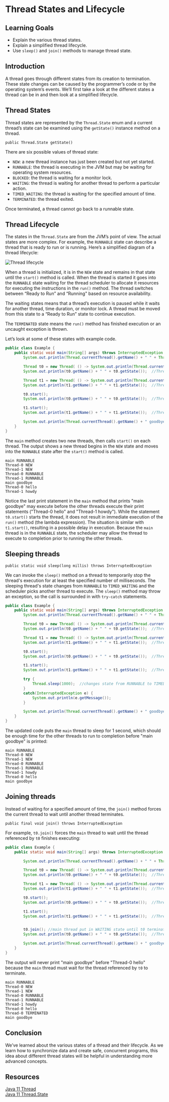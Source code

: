 # Thread States and Lifecycle

## Learning Goals

- Explain the various thread states.
- Explain a simplified thread lifecycle.
- Use `sleep()` and `join()` methods to manage thread state.

## Introduction

A thread goes through different states from its creation to termination. These
state changes can be caused by the programmer’s code or by the operating
system’s events. We’ll first take a look at the different states a thread can be
in and then look at a simplified lifecycle.

## Thread States

Thread states are represented by the `Thread.State` enum and a current thread’s
state can be examined using the `getState()` instance method on a thread.

`public Thread.State getState()`

There are six possible values of thread state:

- `NEW`: a new thread instance has just been created but not yet started.
- `RUNNABLE`: the thread is executing in the JVM but may be waiting for operating system resources.
- `BLOCKED`: the thread is waiting for a monitor lock.
- `WAITING`: the thread is waiting for another thread to perform a particular action.
- `TIMED_WAITING`: the thread is waiting for the specified amount of time.
- `TERMINATED`: the thread exited. 

Once terminated, a thread cannot go back to a runnable state.

## Thread Lifecycle

The states in the `Thread.State` are from the JVM’s point of view. The actual
states are more complex. For example, the `RUNNABLE` state can describe a thread
that is ready to run or is running. Here’s a simplified diagram of a
thread lifecycle:

![Thread lifecycle](https://curriculum-content.s3.amazonaws.com/java-mod-5/thread-lifecycle.png)

When a thread is initialized, it is in the `NEW` state and remains in that state
until the `start()` method is called. When the thread is
started it goes into the `RUNNABLE` state waiting for the thread scheduler to
allocate it resources for executing the instructions in the `run()` method.
The thread switches between “Ready to Run” and “Running" based on resource availability.

The waiting states means that a thread’s execution is paused
while it waits for another thread, time duration, or monitor lock. A thread must be moved
from this state to a “Ready to Run” state to continue execution.

The `TERMINATED` state means the `run()` method has finished
execution or an uncaught exception is thrown.

Let’s look at some of these states with example code.

```java
public class Example {
    public static void main(String[] args) throws InterruptedException {
        System.out.println(Thread.currentThread().getName() + " " + Thread.currentThread().getState());  //main RUNNABLE

        Thread t0 = new Thread( () -> System.out.println(Thread.currentThread().getName() + " hello") );  //Thread-0 hello
        System.out.println(t0.getName() + " " + t0.getState());  //Thread-0 NEW

        Thread t1 = new Thread( () -> System.out.println(Thread.currentThread().getName() + " howdy") ); //Thread-1 howdy
        System.out.println(t1.getName() + " " + t1.getState());  //Thread-1 NEW

        t0.start();
        System.out.println(t0.getName() + " " + t0.getState());  //Thread-0 RUNNABLE

        t1.start();
        System.out.println(t1.getName() + " " + t1.getState());  //Thread-1 RUNNABLE

        System.out.println(Thread.currentThread().getName() + " goodbye"); //main goodbye
    }
}
```

The `main` method creates two new threads, then calls `start()`
on each thread. The output shows a new thread begins in the `NEW` state
and moves into the `RUNNABLE` state after the `start()` method is called.

```text
main RUNNABLE
Thread-0 NEW
Thread-1 NEW
Thread-0 RUNNABLE
Thread-1 RUNNABLE
main goodbye
Thread-0 hello
Thread-1 howdy
```

Notice the last print statement in the `main` method that prints "main goodbye"
may execute before the other threads execute their print statements
("Thread-0 hello" and "Thread-1 howdy").
While the statement `t0.start()` starts the thread, it does not result in
immediate execution of the `run()` method (the lambda expression).
The situation is similar with `t1.start()`,
resulting in a possible delay in execution.
Because the `main` thread is in the `RUNNABLE` state,
the scheduler may allow the thread to execute to completion
prior to running the other threads.

##  Sleeping threads

`public static void sleep(long millis) throws InterruptedException`

We can invoke the `sleep()` method on a thread to temporarily stop
the thread's execution for at least the specified number of milliseconds.
The sleeping thread's state changes from `RUNNABLE` to `TIMED_WAITING` and the
scheduler picks another thread to execute.  The `sleep()` method
may throw an exception, so the call is surrounded in with `try-catch` statements.

```java
public class Example {
    public static void main(String[] args) throws InterruptedException {
        System.out.println(Thread.currentThread().getName() + " " + Thread.currentThread().getState());  //main RUNNABLE

        Thread t0 = new Thread( () -> System.out.println(Thread.currentThread().getName() + " hello") );  //Thread-0 hello
        System.out.println(t0.getName() + " " + t0.getState());  //Thread-0 NEW

        Thread t1 = new Thread( () -> System.out.println(Thread.currentThread().getName() + " howdy") ); //Thread-1 howdy
        System.out.println(t1.getName() + " " + t1.getState());  //Thread-1 NEW

        t0.start();
        System.out.println(t0.getName() + " " + t0.getState());  //Thread-0 RUNNABLE

        t1.start();
        System.out.println(t1.getName() + " " + t1.getState());  //Thread-1 RUNNABLE

        try {
            Thread.sleep(1000);  //changes state from RUNNABLE to TIMED-WAITING to allow another thread to run
        }
        catch(InterruptedException e) {
            System.out.println(e.getMessage());
        }

        System.out.println(Thread.currentThread().getName() + " goodbye"); //main goodbye
    }
}
```

The updated code puts the `main` thread to sleep
for 1 second, which should be enough time for the other threads
to run to completion before "main goodbye" is printed:

```text
main RUNNABLE
Thread-0 NEW
Thread-1 NEW
Thread-0 RUNNABLE
Thread-1 RUNNABLE
Thread-1 howdy
Thread-0 hello
main goodbye
```

##  Joining threads

Instead of waiting for a specified amount of time, the `join()` method
forces the current thread to wait until another thread terminates.

`public final void join() throws InterruptedException`

For example, `t0.join()` forces the `main` thread to wait until the
thread referenced by `t0` finishes executing:

```java
public class Example {
    public static void main(String[] args) throws InterruptedException {

        System.out.println(Thread.currentThread().getName() + " " + Thread.currentThread().getState());  //main RUNNABLE

        Thread t0 = new Thread( () -> System.out.println(Thread.currentThread().getName() + " hello") );  //Thread-0 hello
        System.out.println(t0.getName() + " " + t0.getState());  //Thread-0 NEW

        Thread t1 = new Thread( () -> System.out.println(Thread.currentThread().getName() + " howdy") ); //Thread-1 howdy
        System.out.println(t1.getName() + " " + t1.getState());  //Thread-1 NEW

        t0.start();
        System.out.println(t0.getName() + " " + t0.getState());  //Thread-0 RUNNABLE

        t1.start();
        System.out.println(t1.getName() + " " + t1.getState());  //Thread-1 RUNNABLE


        t0.join(); //main thread put in WAITING state until t0 terminates
        System.out.println(t0.getName() + " " + t0.getState());  //Thread-0 TERMINATED

        System.out.println(Thread.currentThread().getName() + " goodbye"); //main goodbye
    }
}
```

The output will never print "main goodbye" before "Thread-0 hello" because the `main` thread
must wait for the thread referenced by `t0` to terminate.

```text
main RUNNABLE
Thread-0 NEW
Thread-1 NEW
Thread-0 RUNNABLE
Thread-1 RUNNABLE
Thread-1 howdy
Thread-0 hello
Thread-0 TERMINATED
main goodbye
```

## Conclusion

We’ve learned about the various states of a thread and their lifecycle. As we
learn how to synchronize data and create safe, concurrent programs, this idea
about different thread states will be helpful in understanding more advanced
concepts.

## Resources

[Java 11 Thread](https://docs.oracle.com/en/java/javase/11/docs/api/java.base/java/lang/Thread.html)  
[Java 11 Thread.State](https://docs.oracle.com/en/java/javase/11/docs/api/java.base/java/lang/Thread.State.html)  

